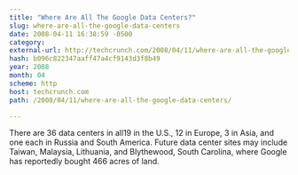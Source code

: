 ```yaml
---
title: "Where Are All The Google Data Centers?"
slug: where-are-all-the-google-data-centers
date: 2008-04-11 16:38:59 -0500
category: 
external-url: http://techcrunch.com/2008/04/11/where-are-all-the-google-data-centers/
hash: b096c822347aaff47a4cf9143d3f8b49
year: 2008
month: 04
scheme: http
host: techcrunch.com
path: /2008/04/11/where-are-all-the-google-data-centers/

---
```


There are 36 data centers in all19 in the U.S., 12 in Europe, 3 in Asia, and one each in Russia and South America. Future data center sites may include Taiwan, Malaysia, Lithuania, and Blythewood, South Carolina, where Google has reportedly bought 466 acres of land.
